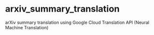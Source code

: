 # arxiv_summary_translation
arXiv summary translation using Google Cloud Translation API (Neural Machine Translation)

